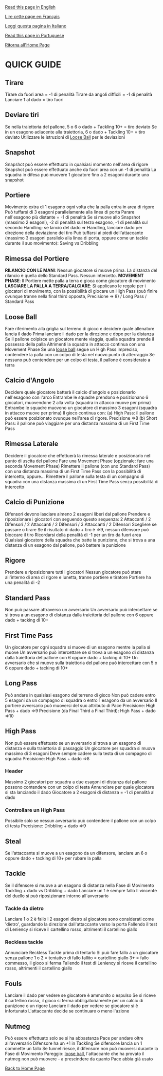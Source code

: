 [Read this page in English](https://counterattackgame.github.io/wiki/quick_guide)

[Lire cette page en Français](https://counterattackgame.github.io/wiki/fr/quick_guide)

[Leggi questa pagina in Italiano](https://counterattackgame.github.io/wiki/it/quick_guide)

[Read this page in Portuguese](https://counterattackgame.github.io/wiki/pt/quick_guide)

[Ritorna all'Home Page](https://counterattackgame.github.io/wiki/it/index)
# QUICK GUIDE

## Tirare

Tirare da fuori area = -1 di penalità
Tirare da angoli difficili = -1 di penalità
Lanciare 1 al dado = tiro fuori

## Deviare tiri

Se nella traiettoria del pallone, 5 o 6 o dado + Tackling 10+ = tiro deviato
Se in un esagono adiacente alla traiettoria, 6 o dado + Tackling 10+ = tiro deviato
Utilizzare le istruzioni di [Loose Ball](https://counterattackgame.github.io/wiki/it/loose_ball) per le deviazioni

## Snapshot

Snapshot può essere effettuato in qualsiasi momento nell'area di rigore
Snapshot può essere effettuato anche da fuori area con un -1 di penalità
La squadra in difesa può muovere 1 giocatore fino a 2 esagoni durante uno snapshot

## Portiere

Movimento extra di 1 esagono ogni volta che la palla entra in area di rigore
Può tuffarsi di 3 esagoni parallelamente alla linea di porta
Parare nell'esagono più distante = -1 di penalità
Se si muove allo Snapshot (massimo 2 esagoni), -2 di penalità sul terzo esagono, -1 di penalità sul secondo
Handling: se lancio del dado => Handling, lanciare dado per direzione della deviazione del tiro
Può tuffarsi ai piedi dell'attaccante (massimo 3 esagoni parallelo alla linea di porta, oppure come un tackle durante il suo movimento): Saving vs Dribbling

## Rimessa del Portiere

**RILANCIO CON LE MANI**: Nessun giocatore si muove prima. La distanza del rilancio è quella dello Standard Pass. Nessun intercetto.
**MOVEMENT PHASE**: Il Portiere mette palla a terra e gioca come giocatore di movimento
**LASCIARE LA PALLA A TERRA/CALCIARE**: Si applicano le regole per i giocatori di movimento, con la possibilità di giocare un High Pass (può finire ovunque tranne nella final third opposta, Precisione => 8) / Long Pass / Standard Pass

## Loose Ball

Fare riferimento alla griglia sul terreno di gioco e decidere quale allenatore lancia il dado
Prima lanciare il dado per la direzione e dopo per la distanza
Se il pallone colpisce un giocatore mente viaggia, quella squadra prende il possesso della palla
Altrimenti la squadra in attacco continua con una Movement Phase
Se una [loose ball](https://counterattackgame.github.io/wiki/it/loose_ball) segue un High Pass impreciso, contendere la palla con un colpo di testa nel nuovo punto di atterraggio
Se nessuno può contendere per un colpo di testa, il pallone è considerato a terra

## Calcio d'Angolo

Decidere quale giocatore batterà il calcio d'angolo e posizionarlo nell'esagono con l'arco
Entrambe le squadre prendono e posizionano 6 giocatori, muovendone 2 alla volta (squadra in attacco muove per prima)
Entrambe le squadre muovono un giocatore di massimo 3 esagoni (squadra in attacco muove per prima)
Il gioco continua con:
(a) High Pass: il pallone può essere posizionato ovunque nell'area di rigore. Precisione =>8
(b) Short Pass: il pallone può viaggiare per una distanza massima di un First Time Pass

## Rimessa Laterale

Decidere il giocatore che effettuerà la rimessa laterale e posizionarlo nel punto di uscita del pallone
Fare una Movement Phase (opzionale: fare una seconda Movement Phase)
Rimettere il pallone (con uno Standard Pass) con una distanza massima di un First Time Pass con la possibilità di intercetto, oppure...
Rimettere il pallone sulla testa di un compagno di squadra con una distanza massima di un First Time Pass senza possibilità di intercetto

## Calcio di Punizione

Difensori devono lasciare almeno 2 esagoni liberi dal pallone
Prendere e riposizionare i giocatori con seguendo questo sequenza: 2 Attaccanti / 2 Difensori / 2 Attaccanti / 2 Difensori / 3 Attaccanti / 2 Difensori
Scegliere se passare o tirare
Se il risultato di dado + tiro è =>9, nessun difensore può bloccare il tiro
Ricordarsi della penalità di -1 per un tiro da fuori area
Qualsiasi giocatore della squadra che batte la punizione, che si trova a una distanza di un esagono dal pallone, può battere la punizione

## Rigore

Prendere e riposizionare tutti i giocatori
Nessun giocatore può stare all'interno di area di rigore e lunetta, tranne portiere e tiratore
Portiere ha una penalità di -2

## Standard Pass

Non può passare attraverso un avversario
Un avversario può intercettare se si trova a un esagono di distanza dalla traiettoria del pallone con 6 oppure dado + tacking di 10+

## First Time Pass

Un giocatore per ogni squadra si muove di un esagono mentre la palla si muove
Un avversario può intercettare se si trova a un esagono di distanza dalla traiettoria del pallone con 6 oppure dado + tacking di 10+
Un avversario che si muove sulla traiettoria del pallone può intercettare con 5 o 6 oppure dado + tacking di 10+

## Long Pass

Può andare in qualsiasi esagono del terreno di gioco
Non può cadere entro 5 esagoni da un compagno di squadra o entro 1 esagono da un avversario
Il portiere avversario può muoversi del suo attributo di Pace
Precisione: High Pass + dado =>9
Precisione (da Final Third a Final Third): High Pass + dado =>10

## High Pass

Non può essere effettuato se un avversario si trova a un esagono di distanza e sulla traiettoria di passaggio
Un giocatore per squadra si muove massimo di 3 esagoni
Deve sempre cadere sulla testa di un compagno di squadra
Precisione: High Pass + dado =>8

### Header

Massimo 2 giocatori per squadra a due esagoni di distanza dal pallone possono contendere con un colpo di testa
Annunciare per quale giocatore si sta lanciando il dado
Giocatore a 2 esagoni di distanza = -1 di penalità al dado

### Controllare un High Pass

Possibile solo se nessun avversario può contendere il pallone con un colpo di testa
Precisione: Dribbling + dado =>9

## Steal

Se l'attaccante si muove a un esagono da un difensore, lanciare un 6 o oppure dado + tacking di 10+ per rubare la palla

## Tackle

Se il difensore si muove a un esagono di distanza nella Fase di Movimento
Tackling + dado vs Dribbling + dado
Lanciare un 1 è sempre fallo
Il vincente del duello si può riposizionare intorno all'avversario

### Tackle da dietro

Lanciare 1 o 2 è fallo
I 2 esagoni dietro al giocatore sono considerati come 'dietro', guardando la direzione dall'attaccante verso la porta
Fallendo il test di Leniency si riceve il cartellino rosso, altrimenti il cartellino giallo

### Reckless tackle

Annunciare Reckless Tackle prima di tentarlo
Si può fare fallo a un giocatore senza pallone
1 o 2 = tentativo di fallo fallito = cartellino giallo
3+ = fallo commesso, il gioco si ferma
Fallendo il test di Leniency si riceve il cartellino rosso, altrimenti il cartellino giallo

## Fouls

Lanciare il dado per vedere se giocatore è ammonito o espulso
Se si riceve il cartellino rosso, il gioco si ferma obbligatoriamente per un calcio di punizione o un rigore
Lanciare il dado per vedere se giocatore si è infortunato
L'attaccante decide se continuare o meno l'azione

## Nutmeg

Può essere effettuato solo se si ha abbastanza Pace per andare oltre all'avversario
Difensore ha un +1 in Tackling
Se difensore lancia un 1 commette un fallo
Se tunnel riesce, il difensore non può muoversi durante la Fase di Movimento
Pareggio: [loose ball](https://counterattackgame.github.io/wiki/it/loose_ball), l'attaccante che ha provato il nutmeg non può muovere - a prescindere da quanto Pace abbia già usato

[Back to Home Page](https://counterattackgame.github.io/wiki/it/index)
